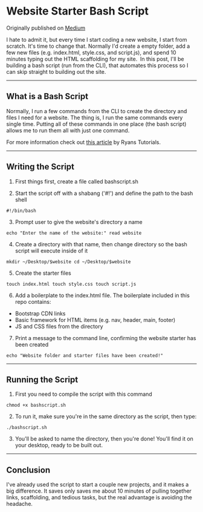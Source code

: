 # Website Starter Bash Script

Originally published on [Medium](https://medium.com/@maximuspowersdev/website-starter-bash-script-9cc95e7d67f2)

I hate to admit it, but every time I start coding a new website, I start from scratch. It's time to change that.
Normally I'd create a empty folder, add a few new files (e.g. index.html, style.css, and script.js), and spend 10 minutes typing out the HTML scaffolding for my site. 
In this post, I'll be building a bash script (run from the CLI), that automates this process so I can skip straight to building out the site.

---

## What is a Bash Script

Normally, I run a few commands from the CLI to create the directory and files I need for a website. The thing is, I run the same commands every single time. Putting all of these commands in one place (the bash script) allows me to run them all with just one command. 

For more information check out [this article](https://ryanstutorials.net/bash-scripting-tutorial/bash-script.php) by Ryans Tutorials.

---

## Writing the Script

1. First things first, create a file called bashscript.sh


2. Start the script off with a shabang ('#!') and define the path to the bash shell

`#!/bin/bash`


3. Prompt user to give the website's directory a name

`echo "Enter the name of the website:"
read website`


4. Create a directory with that name, then change directory so the bash script will execute inside of it

`mkdir ~/Desktop/$website
cd ~/Desktop/$website`


5. Create the starter files

`touch index.html
touch style.css
touch script.js`


6. Add a boilerplate to the index.html file. The boilerplate included in this repo contains:
 - Bootstrap CDN links
 - Basic framework for HTML items (e.g. nav, header, main, footer)
 - JS and CSS files from the directory
 
 
7. Print a message to the command line, confirming the website starter has been created

`echo "Website folder and starter files have been created!"`

---

## Running the Script

1. First you need to compile the script with this command

`chmod +x bashscript.sh`


2. To run it, make sure you're in the same directory as the script, then type:

`./bashscript.sh`


3. You'll be asked to name the directory, then you're done! You'll find it on your desktop, ready to be built out.

---

## Conclusion

I've already used the script to start a couple new projects, and it makes a big difference. It saves only saves me about 10 minutes of pulling together links, scaffolding, and tedious tasks, but the real advantage is avoiding the headache. 
